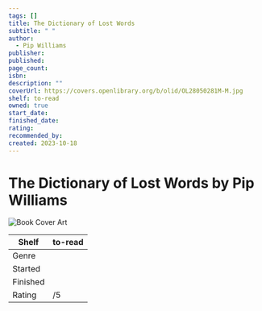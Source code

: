 ```yaml
---
tags: []
title: The Dictionary of Lost Words
subtitle: " "
author:
  - Pip Williams
publisher: 
published: 
page_count: 
isbn: 
description: ""
coverUrl: https://covers.openlibrary.org/b/olid/OL28050281M-M.jpg
shelf: to-read
owned: true
start_date: 
finished_date: 
rating: 
recommended_by: 
created: 2023-10-18
---
```


# The Dictionary of Lost Words by Pip Williams

![Book Cover Art](https://covers.openlibrary.org/b/olid/OL28050281M-M.jpg)

| Shelf | to-read |
| --- | --- |
| Genre |  |
| Started |  |
| Finished |  |
| Rating | /5 |

